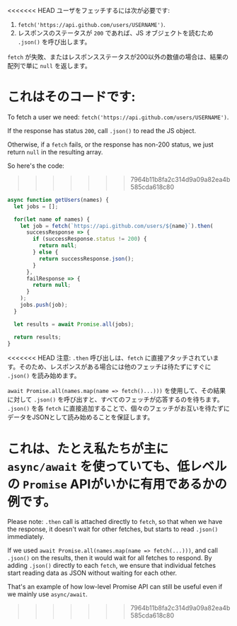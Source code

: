 
<<<<<<< HEAD
ユーザをフェッチするには次が必要です:

1. `fetch('https://api.github.com/users/USERNAME')`.
2. レスポンスのステータスが `200` であれば、JS オブジェクトを読むため `.json()` を呼び出します。

`fetch` が失敗、またはレスポンスステータスが200以外の数値の場合は、結果の配列で単に `null` を返します。

これはそのコードです:
=======
To fetch a user we need: `fetch('https://api.github.com/users/USERNAME')`.

If the response has status `200`, call `.json()` to read the JS object.

Otherwise, if a `fetch` fails, or the response has non-200 status, we just return `null` in the resulting array.

So here's the code:
>>>>>>> 7964b11b8fa2c314d9a09a82ea4b585cda618c80

```js demo
async function getUsers(names) {
  let jobs = [];

  for(let name of names) {
    let job = fetch(`https://api.github.com/users/${name}`).then(
      successResponse => {
        if (successResponse.status != 200) {
          return null;
        } else {
          return successResponse.json();
        }
      },
      failResponse => {
        return null;
      }
    );
    jobs.push(job);
  }

  let results = await Promise.all(jobs);

  return results;
}
```

<<<<<<< HEAD
注意: `.then` 呼び出しは、`fetch` に直接アタッチされています。そのため、レスポンスがある場合には他のフェッチは待たずにすぐに `.json()` を読み始めます。

`await Promise.all(names.map(name => fetch()...)))` を使用して、その結果に対して `.json()` を呼び出すと、すべてのフェッチが応答するのを待ちます。 `.json()` を各 `fetch` に直接追加することで、個々のフェッチがお互いを待たずにデータをJSONとして読み始めることを保証します。

これは、たとえ私たちが主に `async/await` を使っていても、低レベルの `Promise` APIがいかに有用であるかの例です。
=======
Please note: `.then` call is attached directly to `fetch`, so that when we have the response, it doesn't wait for other fetches, but starts to read `.json()` immediately.

If we used `await Promise.all(names.map(name => fetch(...)))`, and call `.json()` on the results, then it would wait for all fetches to respond. By adding `.json()` directly to each `fetch`, we ensure that individual fetches start reading data as JSON without waiting for each other.

That's an example of how low-level Promise API can still be useful even if we mainly use `async/await`.
>>>>>>> 7964b11b8fa2c314d9a09a82ea4b585cda618c80
